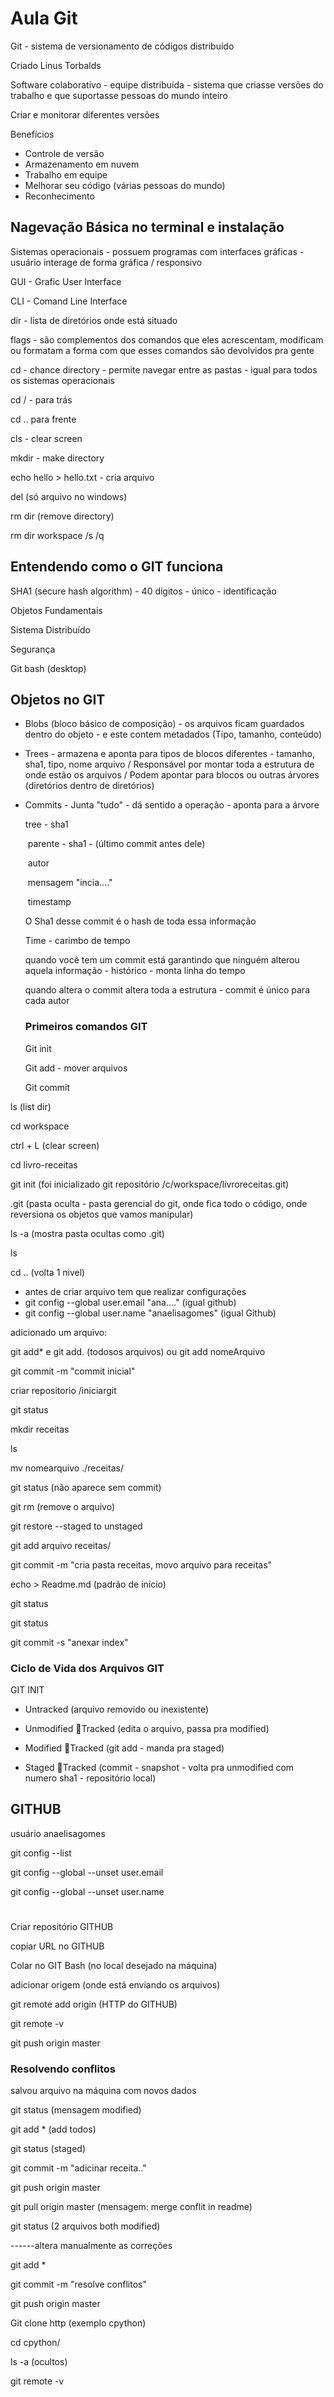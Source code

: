 # Aula Git

Git - sistema de versionamento de códigos distribuído

Criado Linus Torbalds

Software colaborativo - equipe distribuída - sistema que criasse versões do trabalho e que suportasse pessoas do mundo inteiro

Criar e monitorar diferentes versões

Benefícios

- Controle de versão
- Armazenamento em nuvem
- Trabalho em equipe
- Melhorar seu código (várias pessoas do mundo)
- Reconhecimento



## Nagevação Básica no terminal e instalação

Sistemas operacionais - possuem programas com interfaces gráficas - usuário interage de forma gráfica / responsivo

GUI - Grafic User Interface

CLI - Comand Line Interface

dir - lista de diretórios onde está situado

flags - são complementos dos comandos que eles acrescentam, modificam ou formatam a forma com que esses comandos são devolvidos pra gente

cd - chance directory - permite navegar entre as pastas - igual para todos os sistemas operacionais

cd / - para trás

cd .. para frente

cls - clear screen

mkdir - make directory

echo hello > hello.txt - cria arquivo

del (só arquivo no windows)

rm dir (remove directory)

rm dir workspace /s /q



## Entendendo como o GIT funciona

SHA1 (secure hash algorithm) - 40 dígitos - único - identificação

Objetos Fundamentais

Sistema Distribuído

Segurança



Git bash (desktop)



## Objetos no GIT

- Blobs (bloco básico de composição) - os arquivos ficam guardados dentro do objeto - e este contem metadados (Tipo, tamanho, conteúdo)

- Trees - armazena e aponta para tipos de blocos diferentes - tamanho, sha1, tipo, nome arquivo / Responsável por montar toda a estrutura de onde estão os arquivos / Podem apontar para blocos ou outras árvores (diretórios dentro de diretórios)

- Commits - Junta "tudo" - dá sentido a operação - aponta para a árvore

   	tree - sha1

  ​	parente - sha1 - (último commit antes dele)

  ​	autor

  ​	mensagem "incia...."

  ​	timestamp

  O Sha1 desse commit é o hash de toda essa informação

  Time - carimbo de tempo

  quando você tem um commit está garantindo que ninguém alterou aquela informação - histórico - monta linha do tempo

  quando altera o commit altera toda a estrutura - commit é único para cada autor

  

  ### Primeiros comandos GIT

  Git init

  Git add - mover arquivos

  Git commit

ls (list dir)

cd workspace

ctrl + L (clear screen)

cd livro-receitas

git init (foi inicializado git repositório /c/workspace/livroreceitas.git)

.git (pasta oculta - pasta gerencial do git, onde fica todo o código, onde reversiona os objetos que vamos manipular)

ls -a (mostra pasta ocultas como .git)

ls

cd .. (volta 1 nivel)

- antes de criar arquivo tem que realizar configurações
- git config --global user.email "ana...." (igual github)
- git config --global user.name "anaelisagomes" (igual Github)

adicionado um arquivo:

git add* e git add. (todosos arquivos)  ou  git add nomeArquivo 

git commit -m "commit inicial" 

criar repositorio /iniciargit

git status

mkdir receitas

ls

mv nomearquivo ./receitas/

git status (não aparece sem commit)

git rm <file> (remove o arquivo)

git restore --staged <file> to unstaged

git add arquivo receitas/

git commit -m "cria pasta receitas, movo arquivo para receitas"

echo > Readme.md (padrão de início)

git status

git status

git commit -s "anexar index"

### Ciclo de Vida dos Arquivos GIT

GIT INIT

- Untracked (arquivo removido ou inexistente)

  

- Unmodified :file_folder:Tracked (edita o arquivo, passa pra modified)

- Modified :file_folder:Tracked (git add - manda pra staged)

- Staged :file_folder:Tracked (commit - snapshot - volta pra unmodified com numero sha1 - repositório local)



## GITHUB

usuário anaelisagomes

git config --list

git config --global --unset user.email

git config --global --unset user.name

# 

Criar repositório GITHUB

copiar URL no GITHUB

Colar no GIT Bash (no local desejado na máquina)

adicionar origem (onde está enviando os arquivos)

git remote add origin (HTTP do GITHUB)

git remote -v

git push origin master



### Resolvendo conflitos

salvou arquivo na máquina com novos dados 

git status (mensagem modified)

git add * (add todos)

git status (staged)

git commit -m "adicinar receita.."

git push origin master

git pull origin master (mensagem: merge conflit in readme)

git status (2 arquivos both modified)

------altera manualmente as correções

git add *

git commit -m "resolve conflitos"

git push origin master



Git clone http (exemplo cpython)

cd cpython/

ls -a (ocultos)

git remote -v



